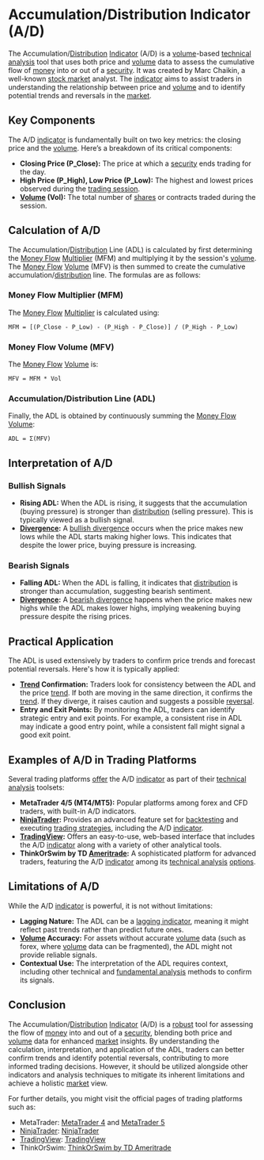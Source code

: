 # Accumulation/Distribution Indicator (A/D)

The Accumulation/[Distribution](../d/distribution.md) [Indicator](../i/indicator.md) (A/D) is a [volume](../v/volume.md)-based [technical analysis](../t/technical_analysis.md) tool that uses both price and [volume](../v/volume.md) data to assess the cumulative flow of [money](../m/money.md) into or out of a [security](../s/security.md). It was created by Marc Chaikin, a well-known [stock market](../s/stock_market.md) analyst. The [indicator](../i/indicator.md) aims to assist traders in understanding the relationship between price and [volume](../v/volume.md) and to identify potential trends and reversals in the [market](../m/market.md).

## Key Components

The A/D [indicator](../i/indicator.md) is fundamentally built on two key metrics: the closing price and the [volume](../v/volume.md). Here’s a breakdown of its critical components:

- **Closing Price (P_Close):** The price at which a [security](../s/security.md) ends trading for the day.
- **High Price (P_High), Low Price (P_Low):** The highest and lowest prices observed during the [trading session](../t/trading_session.md).
- **[Volume](../v/volume.md) (Vol):** The total number of [shares](../s/shares.md) or contracts traded during the session.

## Calculation of A/D

The Accumulation/[Distribution](../d/distribution.md) Line (ADL) is calculated by first determining the [Money Flow](../m/money_flow.md) [Multiplier](../m/multiplier.md) (MFM) and multiplying it by the session's [volume](../v/volume.md). The [Money Flow](../m/money_flow.md) [Volume](../v/volume.md) (MFV) is then summed to create the cumulative accumulation/[distribution](../d/distribution.md) line. The formulas are as follows:

### Money Flow Multiplier (MFM)

The [Money Flow](../m/money_flow.md) [Multiplier](../m/multiplier.md) is calculated using:

```
MFM = [(P_Close - P_Low) - (P_High - P_Close)] / (P_High - P_Low)
```

### Money Flow Volume (MFV)

The [Money Flow](../m/money_flow.md) [Volume](../v/volume.md) is:

```
MFV = MFM * Vol
```

### Accumulation/Distribution Line (ADL)

Finally, the ADL is obtained by continuously summing the [Money Flow](../m/money_flow.md) [Volume](../v/volume.md):

```
ADL = Σ(MFV)
```

## Interpretation of A/D

### Bullish Signals

- **Rising ADL:** When the ADL is rising, it suggests that the accumulation (buying pressure) is stronger than [distribution](../d/distribution.md) (selling pressure). This is typically viewed as a bullish signal.
- **[Divergence](../d/divergence.md):** A [bullish divergence](../b/bullish_divergence.md) occurs when the price makes new lows while the ADL starts making higher lows. This indicates that despite the lower price, buying pressure is increasing.

### Bearish Signals

- **Falling ADL:** When the ADL is falling, it indicates that [distribution](../d/distribution.md) is stronger than accumulation, suggesting bearish sentiment.
- **[Divergence](../d/divergence.md):** A [bearish divergence](../b/bearish_divergence.md) happens when the price makes new highs while the ADL makes lower highs, implying weakening buying pressure despite the rising prices.

## Practical Application

The ADL is used extensively by traders to confirm price trends and forecast potential reversals. Here's how it is typically applied:

- **[Trend](../t/trend.md) Confirmation:** Traders look for consistency between the ADL and the price [trend](../t/trend.md). If both are moving in the same direction, it confirms the [trend](../t/trend.md). If they diverge, it raises caution and suggests a possible [reversal](../r/reversal.md).
- **Entry and Exit Points:** By monitoring the ADL, traders can identify strategic entry and exit points. For example, a consistent rise in ADL may indicate a good entry point, while a consistent fall might signal a good exit point.

## Examples of A/D in Trading Platforms

Several trading platforms [offer](../o/offer.md) the A/D [indicator](../i/indicator.md) as part of their [technical analysis](../t/technical_analysis.md) toolsets:

- **MetaTrader 4/5 (MT4/MT5):** Popular platforms among forex and CFD traders, with built-in A/D indicators.
- **[NinjaTrader](../n/ninjatrader.md):** Provides an advanced feature set for [backtesting](../b/backtesting.md) and executing [trading strategies](../t/trading_strategies.md), including the A/D [indicator](../i/indicator.md).
- **[TradingView](../t/tradingview.md):** Offers an easy-to-use, web-based interface that includes the A/D [indicator](../i/indicator.md) along with a variety of other analytical tools.
- **ThinkOrSwim by TD [Ameritrade](../a/ameritrade.md):** A sophisticated platform for advanced traders, featuring the A/D [indicator](../i/indicator.md) among its [technical analysis](../t/technical_analysis.md) [options](../o/options.md).

## Limitations of A/D

While the A/D [indicator](../i/indicator.md) is powerful, it is not without limitations:

- **Lagging Nature:** The ADL can be a [lagging indicator](../l/lagging_indicator.md), meaning it might reflect past trends rather than predict future ones.
- **[Volume](../v/volume.md) Accuracy:** For assets without accurate [volume](../v/volume.md) data (such as forex, where [volume](../v/volume.md) data can be fragmented), the ADL might not provide reliable signals.
- **Contextual Use:** The interpretation of the ADL requires context, including other technical and [fundamental analysis](../f/fundamental_analysis.md) methods to confirm its signals.

## Conclusion

The Accumulation/[Distribution](../d/distribution.md) [Indicator](../i/indicator.md) (A/D) is a [robust](../r/robust.md) tool for assessing the flow of [money](../m/money.md) into and out of a [security](../s/security.md), blending both price and [volume](../v/volume.md) data for enhanced [market](../m/market.md) insights. By understanding the calculation, interpretation, and application of the ADL, traders can better confirm trends and identify potential reversals, contributing to more informed trading decisions. However, it should be utilized alongside other indicators and analysis techniques to mitigate its inherent limitations and achieve a holistic [market](../m/market.md) view.

For further details, you might visit the official pages of trading platforms such as:
- MetaTrader: [MetaTrader 4](https://www.metatrader4.com) and [MetaTrader 5](https://www.metatrader5.com)
- [NinjaTrader](../n/ninjatrader.md): [NinjaTrader](https://ninjatrader.com)
- [TradingView](../t/tradingview.md): [TradingView](https://www.tradingview.com)
- ThinkOrSwim: [ThinkOrSwim by TD Ameritrade](https://www.tdameritrade.com/tools-and-platforms/thinkorswim.page)